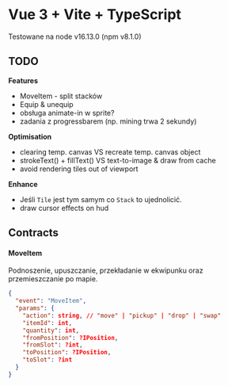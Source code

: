 # Vue 3 + Vite + TypeScript

Testowane na node v16.13.0 (npm v8.1.0)

## TODO

**Features**
- MoveItem - split stacków
- Equip & unequip
- obsługa animate-in w sprite?
- zadania z progressbarem (np. mining trwa 2 sekundy)

**Optimisation**
- clearing temp. canvas VS recreate temp. canvas object
- strokeText() + fillText() VS text-to-image & draw from cache
- avoid rendering tiles out of viewport

**Enhance**
- Jeśli `Tile` jest tym samym co `Stack` to ujednolicić.
- draw cursor effects on hud


## Contracts

#### MoveItem
Podnoszenie, upuszczanie, przekładanie w ekwipunku oraz przemieszczanie po mapie.

```json
{
  "event": "MoveItem",
  "params": {
    "action": string, // "move" | "pickup" | "drop" | "swap"
    "itemId": int,
    "quantity": int,
    "fromPosition": ?IPosition,
    "fromSlot": ?int,
    "toPosition": ?IPosition,
    "toSlot": ?int
  }
}
```
